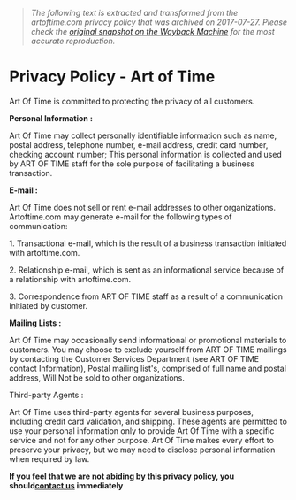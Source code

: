 > *The following text is extracted and transformed from the artoftime.com privacy policy that was archived on 2017-07-27. Please check the [original snapshot on the Wayback Machine](https://web.archive.org/web/20170727001111id_/http%3A//www.artoftime.com/privacy-policy) for the most accurate reproduction.*

# Privacy Policy - Art of Time

Art Of Time is committed to protecting the privacy of all customers.

**Personal Information :**

Art Of Time may collect personally identifiable information such as name, postal address, telephone number, e-mail address, credit card number, checking account number; This personal information is collected and used by ART OF TIME staff for the sole purpose of facilitating a business transaction.

**E-mail :**

Art Of Time does not sell or rent e-mail addresses to other organizations. Artoftime.com may generate e-mail for the following types of communication:

1\. Transactional e-mail, which is the result of a business transaction initiated with artoftime.com.

2\. Relationship e-mail, which is sent as an informational service because of a relationship with artoftime.com.

3\. Correspondence from ART OF TIME staff as a result of a communication initiated by customer.

**Mailing Lists :**

Art Of Time may occasionally send informational or promotional materials to customers. You may choose to exclude yourself from ART OF TIME mailings by contacting the Customer Services Department (see ART OF TIME contact Information), Postal mailing list's, comprised of full name and postal address, Will Not be sold to other organizations.

Third-party Agents :

Art Of Time uses third-party agents for several business purposes, including credit card validation, and shipping. These agents are permitted to use your personal information only to provide Art Of Time with a specific service and not for any other purpose. Art Of Time makes every effort to preserve your privacy, but we may need to disclose personal information when required by law.

 **If you feel that we are not abiding by this privacy policy, you should[contact us](https://web.archive.org/?view=contact) immediately**
